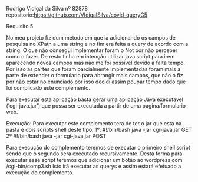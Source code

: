 Rodrigo Vidigal da Silva nº 82878 repositorio:https://github.com/VIdigalSilva/covid-queryC5

Requisito 5

No meu projeto fiz dum metodo em que ia adicionando os campos de pesquisa no XPath a uma string e no fim era feita a query de acordo com a string. O que não consegui implementar foram o Not por não perceber como o fazer. De resto tinha em intenção utilizar java script para irem aparecendo novos campos mas não me foi possivel devido a falta tempo. Por isso as partes que foram parcialmente implementadas foram mais a parte de extender o formulario para abrangir mais campos, que não o fiz por não estar no enunciado por isso decidi assim poupar tempo dado que foi complicado este complemento.

Para executar esta aplicação basta gerar uma aplicação Java executavel ('cgi-java.jar') que possa ser executada a partir de uma pagina/formulario web.

Execução: Para executar este complemento tera de ter o jar que esta na pasta e dois scripts shell deste tipo: 1º: #!/bin/bash java -jar cgi-java.jar GET 2º #!/bin/bash java -jar cgi-java.jar POST

Para execução do complemento teremos de executar o primeiro shell script sendo que o segundo sera executado recursivamente. Desta forma para executar esse script teremos que adicionar um botão ao wordpress com /cgi-bin/comp3.sh Isto irá executar as querys e assim estará efetuado a execução do complemento.
